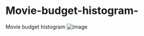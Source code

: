 # Movie-budget-histogram-
Movie budget histogram 
![image](https://user-images.githubusercontent.com/110083577/220556030-1e2c46c7-699d-4103-bc29-be1528209c2b.png)
